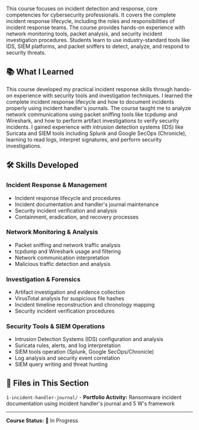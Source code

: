 This course focuses on incident detection and response, core competencies for cybersecurity professionals. It covers the complete incident response lifecycle, including the roles and responsibilities of incident response teams. The course provides hands-on experience with network monitoring tools, packet analysis, and security incident investigation procedures. Students learn to use industry-standard tools like IDS, SIEM platforms, and packet sniffers to detect, analyze, and respond to security threats.

## 📚 What I Learned

This course developed my practical incident response skills through hands-on experience with security tools and investigation techniques. I learned the complete incident response lifecycle and how to document incidents properly using incident handler's journals. The course taught me to analyze network communications using packet sniffing tools like tcpdump and Wireshark, and how to perform artifact investigations to verify security incidents. I gained experience with intrusion detection systems (IDS) like Suricata and SIEM tools including Splunk and Google SecOps (Chronicle), learning to read logs, interpret signatures, and perform security investigations.

## 🛠️ Skills Developed

### Incident Response & Management

- Incident response lifecycle and procedures
- Incident documentation and handler's journal maintenance
- Security incident verification and analysis
- Containment, eradication, and recovery processes

### Network Monitoring & Analysis

- Packet sniffing and network traffic analysis
- tcpdump and Wireshark usage and filtering
- Network communication interpretation
- Malicious traffic detection and analysis

### Investigation & Forensics

- Artifact investigation and evidence collection
- VirusTotal analysis for suspicious file hashes
- Incident timeline reconstruction and chronology mapping
- Security incident verification procedures

### Security Tools & SIEM Operations

- Intrusion Detection Systems (IDS) configuration and analysis
- Suricata rules, alerts, and log interpretation
- SIEM tools operation (Splunk, Google SecOps/Chronicle)
- Log analysis and security event correlation
- SIEM query writing and threat hunting

## 📁 Files in This Section

`1-incident-handler-journal/` - **Portfolio Activity:** Ransomware incident documentation using incident handler's journal and 5 W's framework

---

**Course Status:** 🔄 In Progress  
